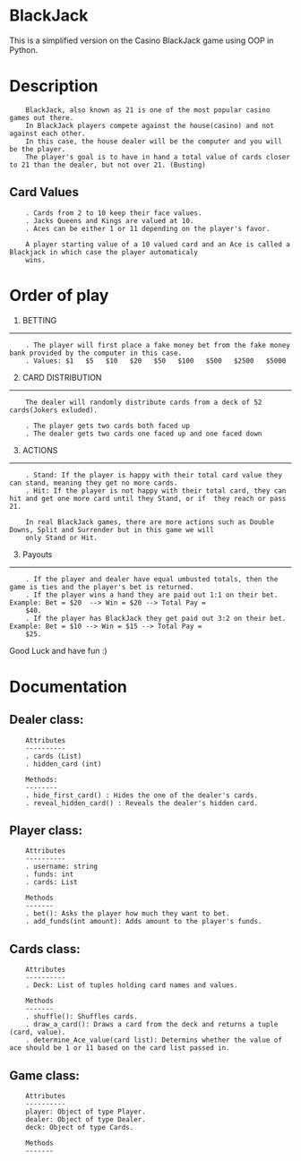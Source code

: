 # BlackJack
This is a simplified version on the Casino BlackJack game using OOP in Python.

# Description

        BlackJack, also known as 21 is one of the most popular casino games out there. 
        In BlackJack players compete against the house(casino) and not against each other. 
        In this case, the house dealer will be the computer and you will be the player. 
        The player's goal is to have in hand a total value of cards closer to 21 than the dealer, but not over 21. (Busting)

Card Values
-----------
        . Cards from 2 to 10 keep their face values.
        . Jacks Queens and Kings are valued at 10.
        . Aces can be either 1 or 11 depending on the player's favor.

        A player starting value of a 10 valued card and an Ace is called a Blackjack in which case the player automaticaly
        wins.


# Order of play
1. BETTING  
----------
        . The player will first place a fake money bet from the fake money bank provided by the computer in this case. 
        . Values: $1   $5   $10   $20   $50   $100   $500   $2500   $5000

2. CARD DISTRIBUTION
---------------------
        The dealer will randomly distribute cards from a deck of 52 cards(Jokers exluded).
        
        . The player gets two cards both faced up
        . The dealer gets two cards one faced up and one faced down

3. ACTIONS
----------
        . Stand: If the player is happy with their total card value they can stand, meaning they get no more cards.
        . Hit: If the player is not happy with their total card, they can hit and get one more card until they Stand, or if  they reach or pass 21.

        In real BlackJack games, there are more actions such as Double Downs, Split and Surrender but in this game we will
        only Stand or Hit.
        
3. Payouts
----------
        . If the player and dealer have equal umbusted totals, then the game is ties and the player's bet is returned.
        . If the player wins a hand they are paid out 1:1 on their bet. Example: Bet = $20  --> Win = $20 --> Total Pay =
        $40.
        . If the player has BlackJack they get paid out 3:2 on their bet. Example: Bet = $10 --> Win = $15 --> Total Pay =
        $25.

Good Luck and have fun :)


# Documentation

Dealer class:
--------------
        Attributes
        ----------
        . cards (List)
        . hidden_card (int)
        
        Methods:
        --------
        . hide_first_card() : Hides the one of the dealer's cards.
        . reveal_hidden_card() : Reveals the dealer's hidden card.

Player class:
-------------
        Attributes
        ----------
        . username: string
        . funds: int
        . cards: List
        
        Methods
        -------
        . bet(): Asks the player how much they want to bet.
        . add_funds(int amount): Adds amount to the player's funds.

Cards class:
------------
        Attributes
        ----------
        . Deck: List of tuples holding card names and values.
        
        Methods
        -------
        . shuffle(): Shuffles cards.
        . draw_a_card(): Draws a card from the deck and returns a tuple (card, value).
        . determine_Ace_value(card list): Determins whether the value of ace should be 1 or 11 based on the card list passed in.
        
Game class:
-----------
        Attributes
        ----------
        player: Object of type Player.
        dealer: Object of type Dealer.
        deck: Object of type Cards.
        
        Methods
        -------

